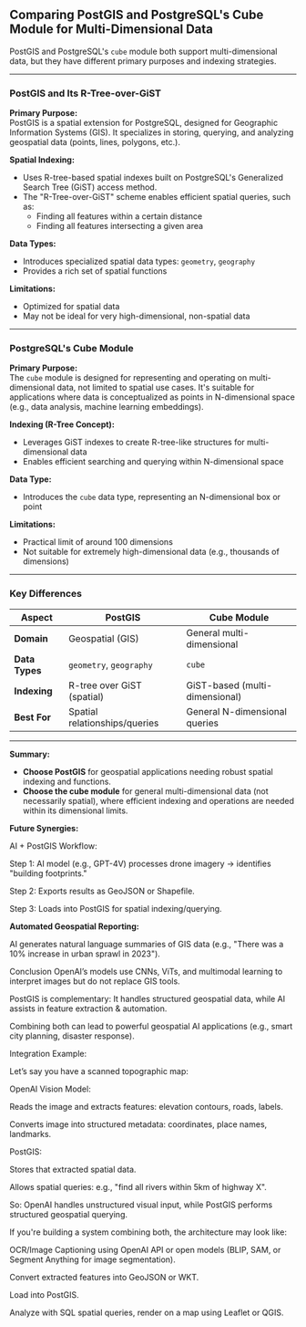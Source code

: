 
## Comparing PostGIS and PostgreSQL's Cube Module for Multi-Dimensional Data

PostGIS and PostgreSQL's `cube` module both support multi-dimensional data, but they have different primary purposes and indexing strategies.

---

### PostGIS and Its R-Tree-over-GiST

**Primary Purpose:**  
PostGIS is a spatial extension for PostgreSQL, designed for Geographic Information Systems (GIS). It specializes in storing, querying, and analyzing geospatial data (points, lines, polygons, etc.).

**Spatial Indexing:**  
- Uses R-tree-based spatial indexes built on PostgreSQL's Generalized Search Tree (GiST) access method.
- The "R-Tree-over-GiST" scheme enables efficient spatial queries, such as:
    - Finding all features within a certain distance
    - Finding all features intersecting a given area

**Data Types:**  
- Introduces specialized spatial data types: `geometry`, `geography`
- Provides a rich set of spatial functions

**Limitations:**  
- Optimized for spatial data
- May not be ideal for very high-dimensional, non-spatial data

---

### PostgreSQL's Cube Module

**Primary Purpose:**  
The `cube` module is designed for representing and operating on multi-dimensional data, not limited to spatial use cases. It's suitable for applications where data is conceptualized as points in N-dimensional space (e.g., data analysis, machine learning embeddings).

**Indexing (R-Tree Concept):**  
- Leverages GiST indexes to create R-tree-like structures for multi-dimensional data
- Enables efficient searching and querying within N-dimensional space

**Data Type:**  
- Introduces the `cube` data type, representing an N-dimensional box or point

**Limitations:**  
- Practical limit of around 100 dimensions
- Not suitable for extremely high-dimensional data (e.g., thousands of dimensions)

---

### Key Differences

| Aspect             | PostGIS                        | Cube Module                  |
|--------------------|-------------------------------|------------------------------|
| **Domain**         | Geospatial (GIS)              | General multi-dimensional    |
| **Data Types**     | `geometry`, `geography`       | `cube`                       |
| **Indexing**       | R-tree over GiST (spatial)    | GiST-based (multi-dimensional)|
| **Best For**       | Spatial relationships/queries  | General N-dimensional queries |

---

**Summary:**  
- **Choose PostGIS** for geospatial applications needing robust spatial indexing and functions.
- **Choose the cube module** for general multi-dimensional data (not necessarily spatial), where efficient indexing and operations are needed within its dimensional limits.


**Future Synergies:**  

AI + PostGIS Workflow:

Step 1: AI model (e.g., GPT-4V) processes drone imagery → identifies "building footprints."

Step 2: Exports results as GeoJSON or Shapefile.

Step 3: Loads into PostGIS for spatial indexing/querying.

**Automated Geospatial Reporting:**  

AI generates natural language summaries of GIS data (e.g., "There was a 10% increase in urban sprawl in 2023").

Conclusion
OpenAI’s models use CNNs, ViTs, and multimodal learning to interpret images but do not replace GIS tools.

PostGIS is complementary: It handles structured geospatial data, while AI assists in feature extraction & automation.

Combining both can lead to powerful geospatial AI applications (e.g., smart city planning, disaster response).

Integration Example:

Let’s say you have a scanned topographic map:

OpenAI Vision Model:

Reads the image and extracts features: elevation contours, roads, labels.

Converts image into structured metadata: coordinates, place names, landmarks.

PostGIS:

Stores that extracted spatial data.

Allows spatial queries: e.g., "find all rivers within 5km of highway X".

So: OpenAI handles unstructured visual input, while PostGIS performs structured geospatial querying.

If you're building a system combining both, the architecture may look like:

OCR/Image Captioning using OpenAI API or open models (BLIP, SAM, or Segment Anything for image segmentation).

Convert extracted features into GeoJSON or WKT.

Load into PostGIS.

Analyze with SQL spatial queries, render on a map using Leaflet or QGIS.
